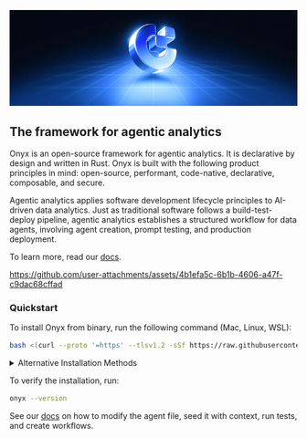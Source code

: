 <p align="center"><img src="docs/readme-banner.png"/></p>

## The framework for agentic analytics

Onyx is an open-source framework for agentic analytics. It is declarative by design and written in Rust. Onyx is built with the following product principles in mind: open-source, performant, code-native, declarative, composable, and secure.

Agentic analytics applies software development lifecycle principles to AI-driven data analytics.
Just as traditional software follows a build-test-deploy pipeline, agentic analytics establishes a structured workflow for data agents, involving agent creation, prompt testing, and production deployment.

To learn more, read our [docs](https://docs.onyxint.ai).

https://github.com/user-attachments/assets/4b1efa5c-6b1b-4606-a47f-c9dac68cffad

### Quickstart

To install Onyx from binary, run the following command (Mac, Linux, WSL):

```bash
bash <(curl --proto '=https' --tlsv1.2 -sSf https://raw.githubusercontent.com/onyx-hq/onyx/refs/heads/main/install_onyx.sh)
```

<details>
<summary>Alternative Installation Methods</summary>

#### Using Homebrew (macOS only)

```bash
brew install onyx-hq/onyx/onyx
```

#### Installing a Specific Version

```bash
ONYX_VERSION="0.1.0" bash <(curl --proto '=https' --tlsv1.2 -sSf https://raw.githubusercontent.com/onyx-hq/onyx/refs/heads/main/install_onyx.sh)
```

</details>

To verify the installation, run:

```bash
onyx --version
```

See our [docs](https://docs.onyxint.ai) on how to modify the agent file, seed it with context, run tests, and create workflows.
